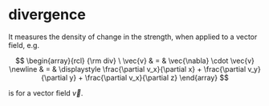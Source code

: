 # divergence
It measures the density of change in the strength, when applied to a vector field, e.g.

$$
\begin{array}{rcl}
{\rm div} \ \vec{v} & = & \vec{\nabla} \cdot  \vec{v} \newline
& = & \displaystyle \frac{\partial v_x}{\partial x} + \frac{\partial v_y}{\partial y} + \frac{\partial v_x}{\partial z}
\end{array}
$$

is for a vector field $\vec{v}$.